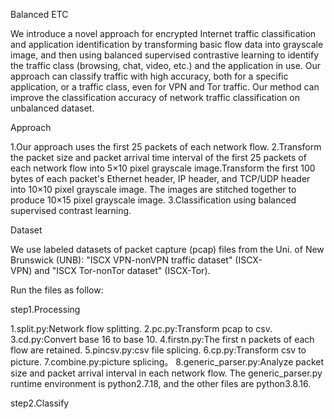 Balanced ETC

We introduce a novel approach for encrypted Internet traffic classification and application identification by transforming basic flow data into grayscale image, and then using balanced supervised contrastive learning to identify the traffic class (browsing, chat, video, etc.) and the application in use. Our approach can classify traffic with high accuracy, both for a specific application, or a traffic class, even for VPN and Tor traffic. Our method can improve the classification accuracy of network traffic classification on unbalanced dataset.

Approach

1.Our approach uses the first 25 packets of each network flow.
2.Transform the packet size and packet arrival time interval of the first 25 packets of each network flow into 5×10 pixel grayscale image.Transform the first 100 bytes of each packet's Ethernet header, IP header, and TCP/UDP header into 10×10 pixel grayscale image. The images are stitched together to produce 10×15 pixel grayscale image.
3.Classification using balanced supervised contrast learning.

Dataset

We use labeled datasets of packet capture (pcap) files from the Uni. of New Brunswick (UNB): "ISCX VPN-nonVPN traffic dataset" (ISCX-VPN) and "ISCX Tor-nonTor dataset" (ISCX-Tor).

Run the files as follow:

step1.Processing

1.split.py:Network flow splitting.
2.pc.py:Transform pcap to csv.
3.cd.py:Convert base 16 to base 10.
4.firstn.py:The first n packets of each flow are retained. 
5.pincsv.py:csv file splicing.
6.cp.py:Transform csv to picture.
7.combine.py:picture splicing。
8.generic_parser.py:Analyze packet size and packet arrival interval in each network flow. 
The generic_parser.py runtime environment is python2.7.18, and the other files are python3.8.16.

step2.Classify
